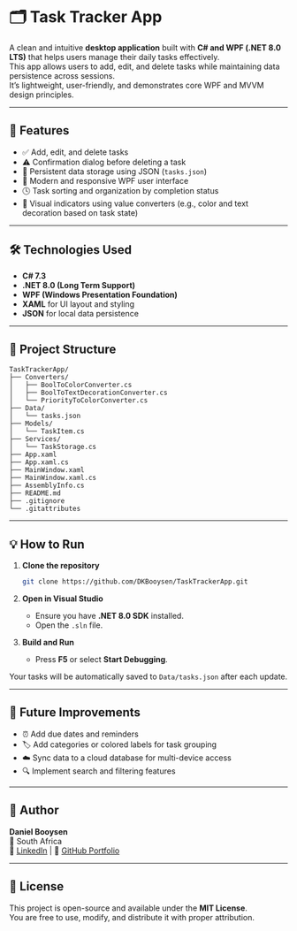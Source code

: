 ﻿# 🗂️ Task Tracker App

A clean and intuitive **desktop application** built with **C# and WPF (.NET 8.0 LTS)** that helps users manage their daily tasks effectively.  
This app allows users to add, edit, and delete tasks while maintaining data persistence across sessions.  
It’s lightweight, user-friendly, and demonstrates core WPF and MVVM design principles.

---

## 🚀 Features

- ✅ Add, edit, and delete tasks  
- ⚠️ Confirmation dialog before deleting a task  
- 💾 Persistent data storage using JSON (`tasks.json`)  
- 🎨 Modern and responsive WPF user interface  
- 🕓 Task sorting and organization by completion status  
- 🌈 Visual indicators using value converters (e.g., color and text decoration based on task state)

---

## 🛠️ Technologies Used

- **C# 7.3**
- **.NET 8.0 (Long Term Support)**
- **WPF (Windows Presentation Foundation)**
- **XAML** for UI layout and styling  
- **JSON** for local data persistence  

---

## 📁 Project Structure

```
TaskTrackerApp/
├── Converters/
│   ├── BoolToColorConverter.cs
│   ├── BoolToTextDecorationConverter.cs
│   └── PriorityToColorConverter.cs
├── Data/
│   └── tasks.json
├── Models/
│   └── TaskItem.cs
├── Services/
│   └── TaskStorage.cs
├── App.xaml
├── App.xaml.cs
├── MainWindow.xaml
├── MainWindow.xaml.cs
├── AssemblyInfo.cs
├── README.md
├── .gitignore
└── .gitattributes
```

---

## 💡 How to Run

1. **Clone the repository**
   ```bash
   git clone https://github.com/DKBooysen/TaskTrackerApp.git
   ```

2. **Open in Visual Studio**
   - Ensure you have **.NET 8.0 SDK** installed.
   - Open the `.sln` file.

3. **Build and Run**
   - Press **F5** or select **Start Debugging**.

Your tasks will be automatically saved to `Data/tasks.json` after each update.

---

## 🧠 Future Improvements

- ⏰ Add due dates and reminders  
- 🏷️ Add categories or colored labels for task grouping  
- ☁️ Sync data to a cloud database for multi-device access  
- 🔍 Implement search and filtering features  

---

## 👤 Author

**Daniel Booysen**  
📍 South Africa  
💼 [LinkedIn](#www.linkedin.com/in/daniel-booysen-133041251) | 🧰 [GitHub Portfolio](#https://github.com/DKBooysen)

---

## 🪪 License

This project is open-source and available under the **MIT License**.  
You are free to use, modify, and distribute it with proper attribution.
